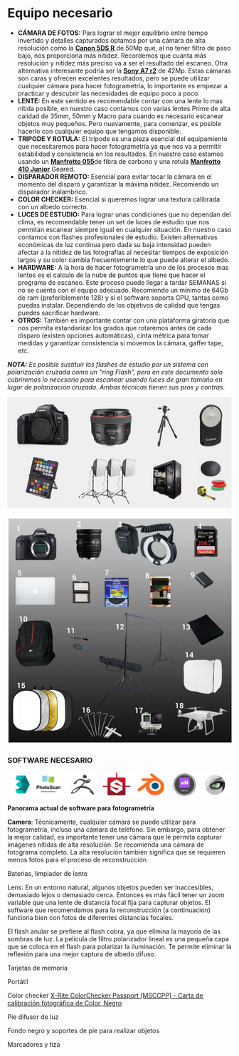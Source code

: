 # Equipo necesario



* **CÁMARA DE FOTOS:** Para lograr el mejor equilibrio entre tiempo invertido y detalles capturados optamos por una cámara de alta resolución como la [**Canon 5DS R**](https://www.canon.es/for_home/product_finder/cameras/digital_slr/eos_5ds_r/) de 50Mp que, al no tener filtro de paso bajo, nos proporciona más nitidez. Recordemos que cuanta más resolución y nitidez más preciso va a ser el resultado del escaneo. Otra alternativa interesante podría ser la [**Sony A7 r2**](https://www.sony.es/electronics/camaras-lentes-intercambiables/ilce-7rm2) de 42Mp. Estas cámaras son caras y ofrecen excelentes resultados, pero se puede utilizar cualquier cámara para hacer fotogrametría, lo importante es empezar a practicar y descubrir las necesidades de equipo poco a poco.
* **LENTE:** En este sentido es recomendable contar con una lente lo mas nítida posible, en nuestro caso contamos con varias lentes Prime de alta calidad de 35mm, 50mm y Macro para cuando es necesario escanear objetos muy pequeños. Pero nuevamente, para comenzar, es posible hacerlo con cualquier equipo que tengamos disponible.
* **TRIPODE Y ROTULA:** El trípode es una pieza esencial del equipamiento que necesitaremos para hacer fotogrametría ya que nos va a permitir estabilidad y consistencia en los resultados. En nuestro caso estamos usando un [**Manfrotto 055**](https://www.manfrotto.es/tripode-055-de-fibra-de-carbono-con-3-secciones-y-columna-ho)de fibra de carbono y una rotula [**Manfrotto 410 Junior**](https://www.manfrotto.es/rotula-de-cremallera-junior-410) Geared.
* **DISPARADOR REMOTO:** Esencial para evitar tocar la cámara en el momento del disparo y garantizar la máxima nitidez. Recomiendo un disparador inalambrico.
* **COLOR CHECKER:** Esencial si queremos lograr una textura calibrada con un albedo correcto.
* **LUCES DE ESTUDIO:** Para lograr unas condiciones que no dependan del clima, es recomendable tener un set de luces de estudio que nos permitan escanear siempre igual en cualquier situación. En nuestro caso contamos con flashes profesionales de estudio. Existen alternativas económicas de luz continua pero dada su baja intensidad pueden afectar a la nitidez de las fotografías al necesitar tiempos de exposición largos y su color cambia frecuentemente lo que puede alterar el albedo.
* **HARDWARE:** A la hora de hacer fotogrametría uno de los procesos mas lentos es el calculo de la nube de puntos que tiene que hacer el programa de escaneo. Este proceso puede llegar a tardar SEMANAS si no se cuenta con el equipo adecuado. Recomiendo un mínimo de 64Gb de ram \(preferiblemente 128\) y si el software soporta GPU, tantas como puedas instalar. Dependiendo de los objetivos de calidad que tengas puedes sacrificar hardware.
* **OTROS:** También es importante contar con una plataforma giratoria que nos permita estandarizar los grados que rotaremos antes de cada disparo \(existen opciones automáticas\), cinta métrica para tomar medidas y garantizar consistencia si movemos la cámara, gaffer tape, etc.

_**NOTA:** Es posible sustituir los flashes de estudio por un sistema con polarización cruzada como un “ring Flash”, pero en este documento solo cubriremos lo necesario para escanear usando luces de gran tamaño en lugar de polarización cruzada. Ambas técnicas tienen sus pros y contras._

![](../.gitbook/assets/image%20%285%29.png)

![](../.gitbook/assets/image%20%287%29.png)

### **SOFTWARE NECESARIO**

![](../.gitbook/assets/image%20%286%29.png)

**Panorama actual de software para fotogrametría**

**Camera**: Técnicamente, cualquier cámara se puede utilizar para fotogrametría, incluso una cámara de teléfono. Sin embargo, para obtener la mejor calidad, es importante tener una cámara que le permita capturar imágenes nítidas de alta resolución. Se recomienda una cámara de fotograma completo. La alta resolución también significa que se requieren menos fotos para el proceso de reconstrucción

Baterias, limpiador de lente

Lens: En un entorno natural, algunos objetos pueden ser inaccesibles, demasiado lejos o demasiado cerca. Entonces es más fácil tener un zoom variable que una lente de distancia focal fija para capturar objetos. El software que recomendamos para la reconstrucción \(a continuación\) funciona bien con fotos de diferentes distancias focales.

El flash anular se prefiere al flash cobra, ya que elimina la mayoría de las sombras de luz. La película de filtro polarizador lineal es una pequeña capa que se coloca en el flash para polarizar la iluminación. Te permite eliminar la reflexión para una mejor captura de albedo difuso.

Tarjetas de memoria

Portátil

Color checker [X-Rite ColorChecker Passport \(MSCCPP\) - Carta de calibración fotográfica de Color, Negro](https://www.amazon.es/X-Rite-ColorChecker-Passport-MSCCPP-calibraci%C3%B3n/dp/B002NU5UW8/ref=sr_1_fkmrnull_1?__mk_es_ES=%C3%85M%C3%85%C5%BD%C3%95%C3%91&keywords=colorchecker+passport+photo+x-rite&qid=1557608308&s=gateway&sr=8-1-fkmrnull)

Pie difusor de luz

Fondo negro y soportes de pie  para realizar objetos 

Marcadores y tiza 

